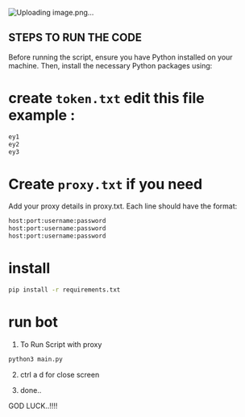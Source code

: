 ![Uploading image.png…]()

## STEPS TO RUN THE CODE 

Before running the script, ensure you have Python installed on your machine. Then, install the necessary Python packages using:

# create `token.txt` edit this file example :
 ```sh
 ey1
 ey2
 ey3
 ```
# Create `proxy.txt` if you need
 Add your proxy details in proxy.txt. Each line should have the format:
 ```sh
 host:port:username:password
 host:port:username:password
 host:port:username:password
 ```
 # install 
 ```sh
 pip install -r requirements.txt
 ```
# run bot

 1. To Run Script with proxy
   ```sh
   python3 main.py
   ``` 
 2. ctrl a d for close screen

 3. done..

GOD LUCK..!!!!

